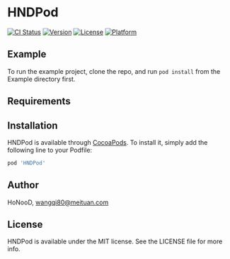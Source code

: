 # HNDPod

[![CI Status](https://img.shields.io/travis/HoNooD/HNDPod.svg?style=flat)](https://travis-ci.org/HoNooD/HNDPod)
[![Version](https://img.shields.io/cocoapods/v/HNDPod.svg?style=flat)](https://cocoapods.org/pods/HNDPod)
[![License](https://img.shields.io/cocoapods/l/HNDPod.svg?style=flat)](https://cocoapods.org/pods/HNDPod)
[![Platform](https://img.shields.io/cocoapods/p/HNDPod.svg?style=flat)](https://cocoapods.org/pods/HNDPod)

## Example

To run the example project, clone the repo, and run `pod install` from the Example directory first.

## Requirements

## Installation

HNDPod is available through [CocoaPods](https://cocoapods.org). To install
it, simply add the following line to your Podfile:

```ruby
pod 'HNDPod'
```

## Author

HoNooD, wangqi80@meituan.com

## License

HNDPod is available under the MIT license. See the LICENSE file for more info.
